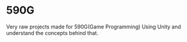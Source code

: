 # 590G
Very raw projects made for 590G(Game Programming)
Using Unity and understand the concepts behind that. 
